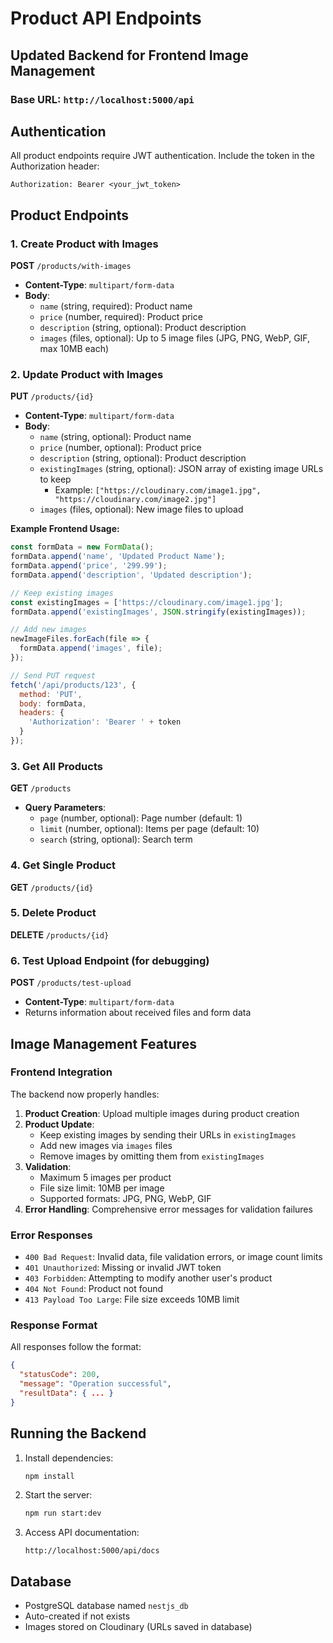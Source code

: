 # Product API Endpoints

## Updated Backend for Frontend Image Management

### Base URL: `http://localhost:5000/api`

## Authentication
All product endpoints require JWT authentication. Include the token in the Authorization header:
```
Authorization: Bearer <your_jwt_token>
```

## Product Endpoints

### 1. Create Product with Images
**POST** `/products/with-images`
- **Content-Type**: `multipart/form-data`
- **Body**:
  - `name` (string, required): Product name
  - `price` (number, required): Product price
  - `description` (string, optional): Product description
  - `images` (files, optional): Up to 5 image files (JPG, PNG, WebP, GIF, max 10MB each)

### 2. Update Product with Images
**PUT** `/products/{id}`
- **Content-Type**: `multipart/form-data`
- **Body**:
  - `name` (string, optional): Product name
  - `price` (number, optional): Product price
  - `description` (string, optional): Product description
  - `existingImages` (string, optional): JSON array of existing image URLs to keep
    - Example: `["https://cloudinary.com/image1.jpg", "https://cloudinary.com/image2.jpg"]`
  - `images` (files, optional): New image files to upload

**Example Frontend Usage:**
```javascript
const formData = new FormData();
formData.append('name', 'Updated Product Name');
formData.append('price', '299.99');
formData.append('description', 'Updated description');

// Keep existing images
const existingImages = ['https://cloudinary.com/image1.jpg'];
formData.append('existingImages', JSON.stringify(existingImages));

// Add new images
newImageFiles.forEach(file => {
  formData.append('images', file);
});

// Send PUT request
fetch('/api/products/123', {
  method: 'PUT',
  body: formData,
  headers: {
    'Authorization': 'Bearer ' + token
  }
});
```

### 3. Get All Products
**GET** `/products`
- **Query Parameters**:
  - `page` (number, optional): Page number (default: 1)
  - `limit` (number, optional): Items per page (default: 10)
  - `search` (string, optional): Search term

### 4. Get Single Product
**GET** `/products/{id}`

### 5. Delete Product
**DELETE** `/products/{id}`

### 6. Test Upload Endpoint (for debugging)
**POST** `/products/test-upload`
- **Content-Type**: `multipart/form-data`
- Returns information about received files and form data

## Image Management Features

### Frontend Integration
The backend now properly handles:

1. **Product Creation**: Upload multiple images during product creation
2. **Product Update**: 
   - Keep existing images by sending their URLs in `existingImages` 
   - Add new images via `images` files
   - Remove images by omitting them from `existingImages`
3. **Validation**: 
   - Maximum 5 images per product
   - File size limit: 10MB per image
   - Supported formats: JPG, PNG, WebP, GIF
4. **Error Handling**: Comprehensive error messages for validation failures

### Error Responses
- `400 Bad Request`: Invalid data, file validation errors, or image count limits
- `401 Unauthorized`: Missing or invalid JWT token
- `403 Forbidden`: Attempting to modify another user's product
- `404 Not Found`: Product not found
- `413 Payload Too Large`: File size exceeds 10MB limit

### Response Format
All responses follow the format:
```json
{
  "statusCode": 200,
  "message": "Operation successful",
  "resultData": { ... }
}
```

## Running the Backend

1. Install dependencies:
   ```bash
   npm install
   ```

2. Start the server:
   ```bash
   npm run start:dev
   ```

3. Access API documentation:
   ```
   http://localhost:5000/api/docs
   ```

## Database
- PostgreSQL database named `nestjs_db`
- Auto-created if not exists
- Images stored on Cloudinary (URLs saved in database)
